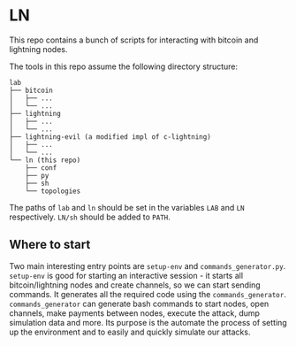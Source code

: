 # LN

This repo contains a bunch of scripts for interacting with bitcoin and lightning nodes.

The tools in this repo assume the following directory structure:

```
lab
├── bitcoin
│   ├── ...
│   └── ...
├── lightning
│   ├── ...
│   └── ...
├── lightning-evil (a modified impl of c-lightning)
│   ├── ...
│   └── ...
└── ln (this repo)
    ├── conf
    ├── py
    ├── sh
    └── topologies
```

The paths of `lab` and `ln` should be set in the variables `LAB` and `LN` respectively. 
`LN/sh` should be added to `PATH`.

## Where to start
Two main interesting entry points are `setup-env` and `commands_generator.py`.  
`setup-env` is good for starting an interactive session - it starts all bitcoin/lightning nodes
and create channels, so we can start sending commands. It generates all the required code
using the `commands_generator`.  
`commands_generator` can generate bash commands to start nodes, open channels, 
make payments between nodes, execute the attack, dump simulation data and more. Its purpose 
is the automate the process of setting up the environment and to easily and quickly simulate
our attacks.
